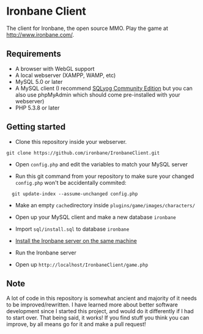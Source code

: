 Ironbane Client
==============

The client for Ironbane, the open source MMO.
Play the game at <http://www.ironbane.com/>.

## Requirements

* A browser with WebGL support
* A local webserver (XAMPP, WAMP, etc)
* MySQL 5.0 or later
* A MySQL client (I recommend [SQLyog Community Edition](https://code.google.com/p/sqlyog/downloads/list) but you can also use phpMyAdmin which should come pre-installed with your webserver)
* PHP 5.3.8 or later

## Getting started

* Clone this repository inside your webserver.
```
git clone https://github.com/ironbane/IronbaneClient.git
```

* Open ```config.php``` and edit the variables to match your MySQL server

* Run this git command from your repository to make sure your changed ```config.php``` won't be accidentally commited:
```
  git update-index --assume-unchanged config.php
```

* Make an empty ```cache```directory inside ```plugins/game/images/characters/```

* Open up your MySQL client and make a new database ```ironbane```

* Import ```sql/install.sql``` to database ```ironbane```

* [Install the Ironbane server on the same machine](https://github.com/ironbane/IronbaneServer/)

* Run the Ironbane server

* Open up ```http://localhost/IronbaneClient/game.php```

## Note

A lot of code in this repository is somewhat ancient and majority of it needs to be improved/rewritten.
I have learned more about better software development since I started this project, and would do it differently if I had to start over.
That being said, it works! If you find stuff you think you can improve, by all means go for it and make a pull request!
